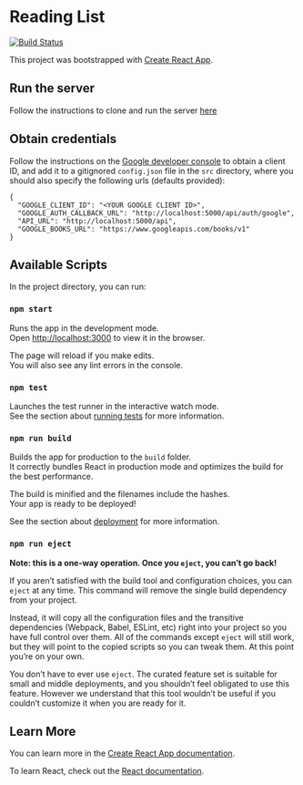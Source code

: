 # Reading List
[![Build Status](https://travis-ci.com/tpetersen0308/reading-list.svg?branch=master)](https://travis-ci.com/tpetersen0308/reading-list)

This project was bootstrapped with [Create React App](https://github.com/facebook/create-react-app).

## Run the server
Follow the instructions to clone and run the server [here](https://github.com/tpetersen0308/reading-list-api)

## Obtain credentials
Follow the instructions on the [Google developer console](https://console.developers.google.com/) to obtain a client ID,
and add it to a gitignored `config.json` file in the `src` directory, where you should also specify 
the following urls (defaults provided):
```
{
  "GOOGLE_CLIENT_ID": "<YOUR GOOGLE CLIENT ID>",
  "GOOGLE_AUTH_CALLBACK_URL": "http://localhost:5000/api/auth/google",
  "API_URL": "http://localhost:5000/api",
  "GOOGLE_BOOKS_URL": "https://www.googleapis.com/books/v1"
}
```

## Available Scripts

In the project directory, you can run:

### `npm start`

Runs the app in the development mode.<br>
Open [http://localhost:3000](http://localhost:3000) to view it in the browser.

The page will reload if you make edits.<br>
You will also see any lint errors in the console.

### `npm test`

Launches the test runner in the interactive watch mode.<br>
See the section about [running tests](https://facebook.github.io/create-react-app/docs/running-tests) for more information.

### `npm run build`

Builds the app for production to the `build` folder.<br>
It correctly bundles React in production mode and optimizes the build for the best performance.

The build is minified and the filenames include the hashes.<br>
Your app is ready to be deployed!

See the section about [deployment](https://facebook.github.io/create-react-app/docs/deployment) for more information.

### `npm run eject`

**Note: this is a one-way operation. Once you `eject`, you can’t go back!**

If you aren’t satisfied with the build tool and configuration choices, you can `eject` at any time. This command will remove the single build dependency from your project.

Instead, it will copy all the configuration files and the transitive dependencies (Webpack, Babel, ESLint, etc) right into your project so you have full control over them. All of the commands except `eject` will still work, but they will point to the copied scripts so you can tweak them. At this point you’re on your own.

You don’t have to ever use `eject`. The curated feature set is suitable for small and middle deployments, and you shouldn’t feel obligated to use this feature. However we understand that this tool wouldn’t be useful if you couldn’t customize it when you are ready for it.

## Learn More

You can learn more in the [Create React App documentation](https://facebook.github.io/create-react-app/docs/getting-started).

To learn React, check out the [React documentation](https://reactjs.org/).
